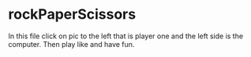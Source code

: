# rockPaperScissors

In this file click on pic to the left that is player one and the left side is the computer. Then play like and have fun. 
